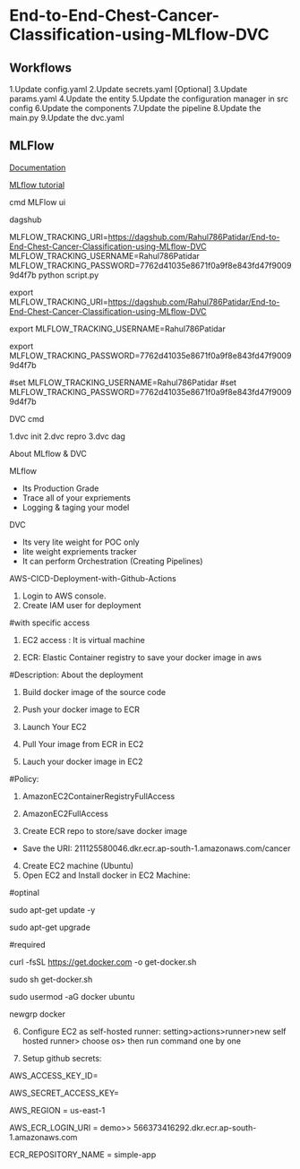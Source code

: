 # End-to-End-Chest-Cancer-Classification-using-MLflow-DVC

## Workflows

1.Update config.yaml
2.Update secrets.yaml [Optional]
3.Update params.yaml
4.Update the entity
5.Update the configuration manager in src config
6.Update the components
7.Update the pipeline
8.Update the main.py
9.Update the dvc.yaml


## MLFlow
[Documentation](https://mlflow.org/docs/latest/index.html)

[MLflow tutorial](https://youtube.com/playlist?list=PLkz_y24mlSJZrqiZ4_cLUiP0CBN5wFmTb&si=zEp_C8zLHt1DzWKK)



cmd
MLFlow ui

dagshub

MLFLOW_TRACKING_URI=https://dagshub.com/Rahul786Patidar/End-to-End-Chest-Cancer-Classification-using-MLflow-DVC
MLFLOW_TRACKING_USERNAME=Rahul786Patidar
MLFLOW_TRACKING_PASSWORD=7762d41035e8671f0a9f8e843fd47f90099d4f7b
python script.py


export MLFLOW_TRACKING_URI=https://dagshub.com/Rahul786Patidar/End-to-End-Chest-Cancer-Classification-using-MLflow-DVC

export MLFLOW_TRACKING_USERNAME=Rahul786Patidar

export MLFLOW_TRACKING_PASSWORD=7762d41035e8671f0a9f8e843fd47f90099d4f7b

#set MLFLOW_TRACKING_USERNAME=Rahul786Patidar
#set MLFLOW_TRACKING_PASSWORD=7762d41035e8671f0a9f8e843fd47f90099d4f7b

DVC cmd

1.dvc init
2.dvc repro
3.dvc dag

About MLflow & DVC

MLflow

* Its Production Grade
* Trace all of your expriements
* Logging & taging your model


DVC

* Its very lite weight for POC only
* lite weight expriements tracker
* It can perform Orchestration (Creating Pipelines)


AWS-CICD-Deployment-with-Github-Actions

1. Login to AWS console.
2. Create IAM user for deployment

#with specific access

1. EC2 access : It is virtual machine

2. ECR: Elastic Container registry to save your docker image in aws


#Description: About the deployment

1. Build docker image of the source code

2. Push your docker image to ECR

3. Launch Your EC2 

4. Pull Your image from ECR in EC2

5. Lauch your docker image in EC2

#Policy:

1. AmazonEC2ContainerRegistryFullAccess

2. AmazonEC2FullAccess


3. Create ECR repo to store/save docker image

- Save the URI: 211125580046.dkr.ecr.ap-south-1.amazonaws.com/cancer

4. Create EC2 machine (Ubuntu)
5. Open EC2 and Install docker in EC2 Machine:

#optinal

sudo apt-get update -y

sudo apt-get upgrade

#required

curl -fsSL https://get.docker.com -o get-docker.sh

sudo sh get-docker.sh

sudo usermod -aG docker ubuntu

newgrp docker

6. Configure EC2 as self-hosted runner:
setting>actions>runner>new self hosted runner> choose os> then run command one by one

7. Setup github secrets:

AWS_ACCESS_KEY_ID=

AWS_SECRET_ACCESS_KEY=

AWS_REGION = us-east-1

AWS_ECR_LOGIN_URI = demo>>  566373416292.dkr.ecr.ap-south-1.amazonaws.com

ECR_REPOSITORY_NAME = simple-app